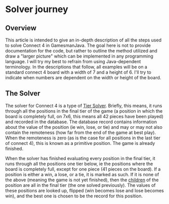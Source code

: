Solver journey
==============

Overview
--------

This article is intended to give an in-depth description of all the steps used to solve Connect 4 in GamesmanJava. The goal here is not to provide documentation for the code, but rather to outline the method utilized and draw a "larger picture" which can be implemented in any programming language. I will try my best to refrain from using Java-dependent terminology. In the descriptions that follow, all examples will be on a standard connect 4 board with a width of 7 and a height of 6. I'll try to indicate when numbers are dependent on the width or height of the board.

The Solver
----------

The solver for Connect 4 is a type of [Tier Solver](Tier_Solver "wikilink"). Briefly, this means, it runs through all the positions in the final tier of the game (a position in which the board is completely full, on 7x6, this means all 42 pieces have been played) and recorded in the database. The database record contains information about the value of the position (ie win, lose, or tie) and may or may not also contain the remoteness (how far from the end of the game at best play). When the remoteness is zero (as is the case for all positions in the last tier of connect 4), this is known as a primitive position. The game is already finished.

When the solver has finished evaluating every position in the final tier, it runs through all the positions one tier below, ie the positions where the board is completely full, except for one piece (41 pieces on the board). If a position is either a win, a lose, or a tie, it is marked as such. If it is none of the above (meaning the game is not yet finished), then the [children](children "wikilink") of the position are all in the final tier (the one solved previously). The values of these positions are looked up, flipped (win becomes lose and lose becomes win), and the best one is chosen to be the record for this position.
